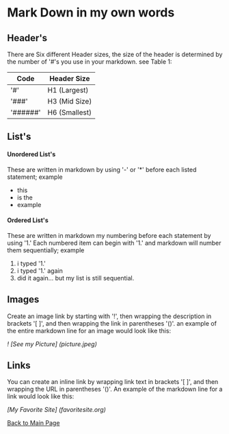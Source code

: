 # Mark Down in my own words

## Header's
There are Six different Header sizes, the size of the header is determined by the number of '#'s you use in your markdown.  see Table 1:

Code|Header Size
----|----
'#'|H1 (Largest)
'###'|H3 (Mid Size)
'######'|H6 (Smallest)

## List's

#### Unordered List's
These are written in markdown by using '-' or '*' before each listed statement; example
- this
- is the
- example

#### Ordered List's
These are written in markdown my numbering before each statement by using '1.'
Each numbered item can begin with '1.' and markdown will number them sequentially; example
1. i typed '1.'
1. i typed '1.' again
1. did it again... but my list is still sequential.


## Images
Create an image link by starting with '!', then wrapping the description in brackets '[ ]', and then wrapping the link in parentheses '()'.  an example of the entire markdown line for an image would look like this:
>
*!*
*[See my Picture]*
*(picture.jpeg)*

## Links
You can create an inline link by wrapping link text in brackets '[ ]', and then wrapping the URL in parentheses '()'.  An example of the markdown line for a link would look like this:
>
*[My Favorite Site]*
*(favoritesite.org)*


[Back to Main Page](https://github.com/plaurion1989/reading-notes/blob/main/README.md)
